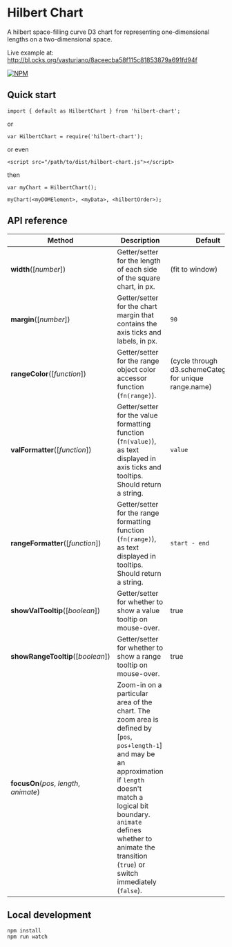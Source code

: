 # Hilbert Chart

A hilbert space-filling curve D3 chart for representing one-dimensional lengths on a two-dimensional space.

Live example at: http://bl.ocks.org/vasturiano/8aceecba58f115c81853879a691fd94f

[![NPM](https://nodei.co/npm/hilbert-chart.png?compact=true)](https://nodei.co/npm/hilbert-chart/)

## Quick start

```
import { default as HilbertChart } from 'hilbert-chart';
```
or
```
var HilbertChart = require('hilbert-chart');
```
or even
```
<script src="/path/to/dist/hilbert-chart.js"></script>
```
then
```
var myChart = HilbertChart();

myChart(<myDOMElement>, <myData>, <hilbertOrder>);
```

## API reference

| Method | Description | Default |
| ------------------ | -------------------------------------------------------------------------------------------------------------------------- | ------------- |
| <b>width</b>([<i>number</i>]) | Getter/setter for the length of each side of the square chart, in px. | (fit to window) |
| <b>margin</b>([<i>number</i>]) | Getter/setter for the chart margin that contains the axis ticks and labels, in px. | `90` |
| <b>rangeColor</b>([<i>function</i>]) | Getter/setter for the range object color accessor function (`fn(range)`). | (cycle through d3.schemeCategory20 for unique range.name) |
| <b>valFormatter</b>([<i>function</i>]) | Getter/setter for the value formatting function (`fn(value)`), as text displayed in axis ticks and tooltips. Should return a string. | `value` |
| <b>rangeFormatter</b>([<i>function</i>]) | Getter/setter for the range formatting function (`fn(range)`), as text displayed in tooltips. Should return a string. | `start - end` |
| <b>showValTooltip</b>([<i>boolean</i>]) | Getter/setter for whether to show a value tooltip on mouse-over. | true |
| <b>showRangeTooltip</b>([<i>boolean</i>]) | Getter/setter for whether to show a range tooltip on mouse-over. | true |
| <b>focusOn</b>(<i>pos</i>, <i>length</i>, <i>animate</i>) | Zoom-in on a particular area of the chart. The zoom area is defined by [`pos`, `pos+length-1`] and may be an approximation if `length` doesn't match a logical bit boundary. `animate` defines whether to animate the transition (`true`) or switch immediately (`false`). | |

## Local development

```
npm install
npm run watch
```
